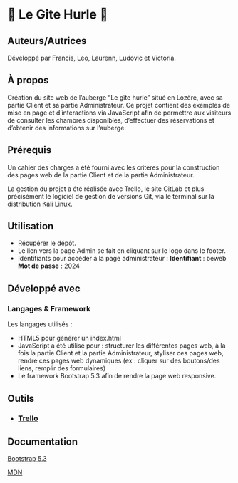 # 🏡 Le Gite Hurle 🏡

## Auteurs/Autrices

Développé par Francis, Léo, Laurenn, Ludovic et Victoria.

## À propos

Création du site web de l’auberge “Le gîte hurle” situé en Lozère, avec sa partie Client et sa partie Administrateur. Ce projet contient des exemples de mise en page et d’interactions via JavaScript afin de permettre aux visiteurs de consulter les chambres disponibles, d’effectuer des réservations et d’obtenir des informations sur l’auberge.

## Prérequis

Un cahier des charges a été fourni avec les critères pour la construction des pages web de la partie Client et de la partie Administrateur.

La gestion du projet a été réalisée avec Trello, le site GitLab et plus précisément le logiciel de gestion de versions Git, via le terminal sur la distribution Kali Linux.

## Utilisation

- Récupérer le dépôt.
- Le lien vers la page Admin se fait en cliquant sur le logo dans le footer.
- Identifiants pour accéder à la page administrateur :
**Identifiant** : beweb
**Mot de passe** : 2024


## Développé avec
### Langages & Framework
Les langages utilisés :
- HTML5 pour générer un index.html
- JavaScript a été utilisé pour :
structurer les différentes pages web, à la fois la partie Client et la partie Administrateur,
styliser ces pages web, rendre ces pages web dynamiques (ex : cliquer sur des boutons/des liens, remplir des formulaires)
- Le framework Bootstrap 5.3 afin de rendre la page web responsive.

## Outils
- ### [Trello](https://trello.com/b/g6gb0kW6/ernmtp05-gitehurlea)


## Documentation
[Bootstrap 5.3](https://getbootstrap.com/docs/5.3/getting-started/introduction/)

[MDN](https://developer.mozilla.org/fr/)